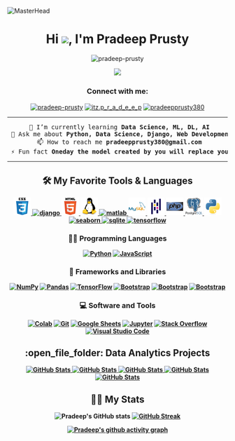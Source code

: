 ![MasterHead](https://user-images.githubusercontent.com/62476630/184503946-b5ca0f8f-4641-41ce-9222-64643caf9713.png)
<div align="center">



<h1 align="center">Hi <img src="https://media.giphy.com/media/hvRJCLFzcasrR4ia7z/giphy.gif" width="35">, I'm Pradeep Prusty </h1>
<p align="center"> <img src="https://komarev.com/ghpvc/?username=pradeep-prusty&label=Profile%20views&color=0e75b6&style=flat" alt="pradeep-prusty" /> </p>
<p align="center">
  <a href="https://github.com/pradeep-prusty/readme-typing-svg"><img src="https://readme-typing-svg.herokuapp.com?lines=Computer+Science+Student;Competitive+Programmer;Data+Science+Enthusiast;Always%20learning%20new%20things&center=true&width=500&height=50"></a>
</p>


<h3 align="center">Connect with me:</h3>
<p align="center">
<a href="https://linkedin.com/in/pradeep-prusty" target="blank"><img align="center" src="https://raw.githubusercontent.com/rahuldkjain/github-profile-readme-generator/master/src/images/icons/Social/linked-in-alt.svg" alt="pradeep-prusty" height="30" width="40" /></a>
<a href="https://instagram.com/itz.p_r_a_d_e_e_p" target="blank"><img align="center" src="https://raw.githubusercontent.com/rahuldkjain/github-profile-readme-generator/master/src/images/icons/Social/instagram.svg" alt="itz.p_r_a_d_e_e_p" height="30" width="40" /></a>
<a href="https://www.hackerrank.com/pradeepprusty380" target="blank"><img align="center" src="https://raw.githubusercontent.com/rahuldkjain/github-profile-readme-generator/master/src/images/icons/Social/hackerrank.svg" alt="pradeepprusty380" height="30" width="40"/></a>
</p>

<hr>
<pre>
 🌱 I’m currently learning <b>Data Science, ML, DL, AI</b>
 💬 Ask me about <b>Python, Data Science, Django, Web Development</b>
 📫 How to reach me <b>pradeepprusty380@gmail.com</b>
 ⚡ Fun fact <b>Oneday the model created by you will replace your place. Welcome to the world of AI 👾🔥<b/>
</pre>
<hr>



## 🛠️ My Favorite Tools & Languages



<p align="center"> <a href="https://www.w3schools.com/css/" target="_blank" rel="noreferrer"> <img src="https://raw.githubusercontent.com/devicons/devicon/master/icons/css3/css3-original-wordmark.svg" alt="css3" width="40" height="40"/> </a> <a href="https://www.djangoproject.com/" target="_blank" rel="noreferrer"> <img src="https://cdn.worldvectorlogo.com/logos/django.svg" alt="django" width="40" height="40"/> </a> <a href="https://www.w3.org/html/" target="_blank" rel="noreferrer"> <img src="https://raw.githubusercontent.com/devicons/devicon/master/icons/html5/html5-original-wordmark.svg" alt="html5" width="40" height="40"/> </a> <a href="https://www.linux.org/" target="_blank" rel="noreferrer"> <img src="https://raw.githubusercontent.com/devicons/devicon/master/icons/linux/linux-original.svg" alt="linux" width="40" height="40"/> </a> <a href="https://www.mathworks.com/" target="_blank" rel="noreferrer"> <img src="https://upload.wikimedia.org/wikipedia/commons/2/21/Matlab_Logo.png" alt="matlab" width="40" height="40"/> </a> <a href="https://www.mysql.com/" target="_blank" rel="noreferrer"> <img src="https://raw.githubusercontent.com/devicons/devicon/master/icons/mysql/mysql-original-wordmark.svg" alt="mysql" width="40" height="40"/> </a> <a href="https://pandas.pydata.org/" target="_blank" rel="noreferrer"><img src="https://raw.githubusercontent.com/devicons/devicon/2ae2a900d2f041da66e950e4d48052658d850630/icons/pandas/pandas-original.svg" alt="pandas" width="40" height="40"/> </a> <a href="https://www.php.net" target="_blank" rel="noreferrer"> <img src="https://raw.githubusercontent.com/devicons/devicon/master/icons/php/php-original.svg" alt="php" width="40" height="40"/> </a> <a href="https://www.postgresql.org" target="_blank" rel="noreferrer"> <img src="https://raw.githubusercontent.com/devicons/devicon/master/icons/postgresql/postgresql-original-wordmark.svg" alt="postgresql" width="40" height="40"/> </a> <a href="https://www.python.org" target="_blank" rel="noreferrer"> <img src="https://raw.githubusercontent.com/devicons/devicon/master/icons/python/python-original.svg" alt="python" width="40" height="40"/> </a> <a href="https://seaborn.pydata.org/" target="_blank" rel="noreferrer"> <img src="https://seaborn.pydata.org/_images/logo-mark-lightbg.svg" alt="seaborn" width="40" height="40"/> </a> <a href="https://www.sqlite.org/" target="_blank" rel="noreferrer"> <img src="https://www.vectorlogo.zone/logos/sqlite/sqlite-icon.svg" alt="sqlite" width="40" height="40"/> </a> <a href="https://www.tensorflow.org" target="_blank" rel="noreferrer"> <img src="https://www.vectorlogo.zone/logos/tensorflow/tensorflow-icon.svg" alt="tensorflow" width="40" height="40"/> </a> </p>

### 👨‍💻 Programming Languages

<p>
    <a href="https://github.com/Pradeep-prusty"><img alt="Python" src="https://img.shields.io/badge/Python%20-%2314354C.svg?logo=python&logoColor=white"></a>
    <a href="https://github.com/Pradeep-prusty"><img alt="JavaScript" src="https://img.shields.io/badge/JavaScript%20-%23F7DF1E.svg?logo=javascript&logoColor=black"></a>
    
### 🧰 Frameworks and Libraries

<p>
    <a href="https://github.com/Pradeep-prusty"><img alt="NumPy" src="https://img.shields.io/badge/Numpy%20-%23013243.svg?logo=numpy&logoColor=white"></a>
    <a href="https://github.com/Pradeep-prusty"><img alt="Pandas" src="https://img.shields.io/badge/Pandas%20-%23150458.svg?logo=pandas&logoColor=white"></a>
    <a href="https://github.com/Pradeep-prusty"><img alt="TensorFlow" src="https://img.shields.io/badge/TensorFlow%20-%23FF6F00.svg?logo=TensorFlow&logoColor=white"></a>
    <a href="https://github.com/Pradeep-prusty"><img alt="Bootstrap" src="https://img.shields.io/badge/Bootstrap%20-%23150458.svg?logo=Bootstrap&logoColor=white"></a>
    <a href="https://github.com/Pradeep-prusty"><img alt="Bootstrap" src="https://img.shields.io/badge/Laravel%20-%23F05033.svg?logo=Laravel&logoColor=white"></a>
        <a href="https://github.com/Pradeep-prusty"><img alt="Bootstrap" src="https://img.shields.io/badge/Django%20-%DC0505.svg?logo=Django&logoColor=white"></a>


</p>

### 💻 Software and Tools

<p>
    <a href="https://github.com/Pradeep-prusty"><img alt="Colab" src="https://img.shields.io/badge/Colab-00b56a.svg?logo=google-colab&logoColor=white"></a>
    <a href="https://github.com/Pradeep-prusty"><img alt="Git" src="https://img.shields.io/badge/Git%20-%23F05033.svg?logo=git&logoColor=white"></a>
    <a href="https://github.com/Pradeep-prusty"><img alt="Google Sheets" src="https://img.shields.io/badge/Google%20Sheets%20-%2334A853.svg?logo=google%20sheets&logoColor=white"></a>
    <a href="https://github.com/Pradeep-prusty"><img alt="Jupyter" src="https://img.shields.io/badge/Jupyter%20-%23F37626.svg?logo=Jupyter&logoColor=white"></a>
    <a href="https://github.com/Pradeep-prusty"><img alt="Stack Overflow" src="https://img.shields.io/badge/-Stack%20Overflow-FE7A16?logo=stack-overflow&logoColor=white"></a>
    <a href="https://github.com/Pradeep-prusty"><img alt="Visual Studio Code" src="https://img.shields.io/badge/Visual%20Studio%20Code-0078d7.svg?logo=visual-studio-code&logoColor=white"></a>
</p>




<h2> :open_file_folder: Data Analytics Projects</h2>
<div>
  <p align="center">
    	<a href="https://github.com/Pradeep-prusty/Cricket-Scorecard-Analysis">
      		<img src="https://github-readme-stats.vercel.app/api/pin/?username=Pradeep-prusty&repo=Cricket-Scorecard-Analysis&theme=tokyonight" alt="GitHub Stats" />
    	</a>
    	<a href="https://github.com/Pradeep-prusty/IMDB-Dataset-Analysis">
      		<img src="https://github-readme-stats.vercel.app/api/pin/?username=Pradeep-prusty&repo=IMDB-Dataset-Analysis&theme=tokyonight" alt="GitHub Stats" />
    	</a>
    	<a href="https://github.com/Pradeep-prusty/Hotel-Booking-Analysis">
      		<img src="https://github-readme-stats.vercel.app/api/pin/?username=Pradeep-prusty&repo=Hotel-Booking-Analysis&theme=tokyonight" alt="GitHub Stats" />
    	</a>
      <a href="https://github.com/Pradeep-prusty/Global-Terrorism-Analysis">
      		<img src="https://github-readme-stats.vercel.app/api/pin/?username=Pradeep-prusty&repo=Global-Terrorism-Analysis&theme=tokyonight" alt="GitHub Stats" />
    	</a>
      <a href="https://github.com/Pradeep-prusty/Telecom-Churn-Analysis">
      		<img src="https://github-readme-stats.vercel.app/api/pin/?username=Pradeep-prusty&repo=Telecom-Churn-Analysis&theme=tokyonight" alt="GitHub Stats" />
    	</a>
  </p>
</div>




## 👨‍💻 My Stats


![Pradeep's GitHub stats](https://github-readme-stats.vercel.app/api?username=Pradeep-prusty&include_all_commits=true&count_private=true&show_icons=true&theme=radical)
[![GitHub Streak](https://github-readme-streak-stats.herokuapp.com/?user=Pradeep-prusty&theme=radical)](https://git.io/streak-stats)

[![Pradeep's github activity graph](https://activity-graph.herokuapp.com/graph?username=Pradeep-prusty&theme=react-dark)](https://github.com/Pradeep-prusty/github-readme-activity-graph)
</div>
